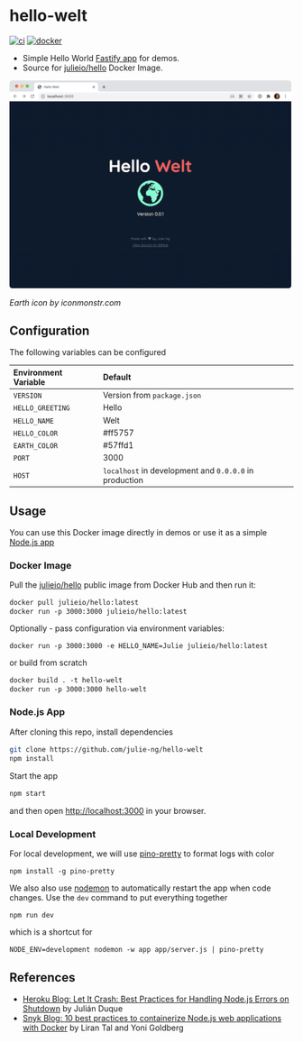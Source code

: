 # hello-welt

[![ci](https://github.com/julie-ng/hello-welt/actions/workflows/ci.yaml/badge.svg)](https://github.com/julie-ng/hello-welt/actions/workflows/ci.yaml) [![docker](https://github.com/julie-ng/hello-welt/actions/workflows/docker.yaml/badge.svg)](https://github.com/julie-ng/hello-welt/actions/workflows/docker.yaml)

- Simple Hello World [Fastify app](https://www.fastify.io/) for demos. 
- Source for [julieio/hello](https://hub.docker.com/repository/docker/julieio/hello) Docker Image.

<img src="./preview.png" alt="Hello Welt Preview" width="500">

_Earth icon by iconmonstr.com_

## Configuration

The following variables can be configured

| Environment Variable | Default |
|:--|:--|
| `VERSION` | Version from `package.json` |
| `HELLO_GREETING` | Hello |
| `HELLO_NAME` | Welt |
| `HELLO_COLOR` | #ff5757 |
| `EARTH_COLOR` | #57ffd1 |
| `PORT` | 3000 |
| `HOST` | `localhost` in development and `0.0.0.0` in production |

## Usage

You can use this Docker image directly in demos or use it as a simple [Node.js app](#nodejs-app)

### Docker Image

Pull the [julieio/hello](https://hub.docker.com/repository/docker/julieio/hello) public image from Docker Hub and then run it:

```
docker pull julieio/hello:latest
docker run -p 3000:3000 julieio/hello:latest
```

Optionally - pass configuration via environment variables:

```
docker run -p 3000:3000 -e HELLO_NAME=Julie julieio/hello:latest
```

or build from scratch

```
docker build . -t hello-welt
docker run -p 3000:3000 hello-welt
```

### Node.js App

After cloning this repo, install dependencies 

```bash
git clone https://github.com/julie-ng/hello-welt
npm install
```

Start the app

```bash
npm start
```

and then open [http://localhost:3000](http://localhost:3000) in your browser.

### Local Development

For local development, we will use [pino-pretty](https://github.com/pinojs/pino-pretty) to format logs with color

```
npm install -g pino-pretty
```

We also also use [nodemon](https://nodemon.io/) to automatically restart the app when code changes. Use the `dev` command to put everything together

```
npm run dev
```

which is a shortcut for

```
NODE_ENV=development nodemon -w app app/server.js | pino-pretty
```

## References

- [Heroku Blog: Let It Crash: Best Practices for Handling Node.js Errors on Shutdown](https://blog.heroku.com/best-practices-nodejs-errors) by Julián Duque
- [Snyk Blog: 10 best practices to containerize Node.js web applications with Docker](https://snyk.io/blog/10-best-practices-to-containerize-nodejs-web-applications-with-docker/) by 
Liran Tal and Yoni Goldberg